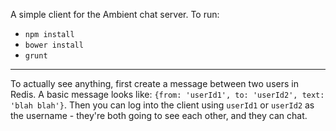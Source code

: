 A simple client for the Ambient chat server.
To run:
* `npm install`
* `bower install`
* `grunt`
-----
To actually see anything, first create a message between two users in Redis. A basic message looks like:
`{from: 'userId1', to: 'userId2', text: 'blah blah'}`.
Then you can log into the client using `userId1` or `userId2` as the username - they're both going to see each other, and they can chat.
